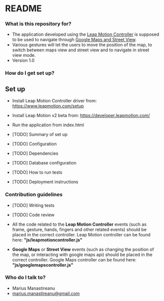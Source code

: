 # README #

### What is this repository for? ###

* The application developed using the [Leap Motion Controller](https://www.leapmotion.com/) is supposed to be used to navigate through [Google Maps and Street View](https://www.google.com/maps/preview).
* Various gestures will let the users to move the position of the map, to switch between maps view and street view and to navigate in street view mode.
* Version 1.0


### How do I get set up? ###

## Set up ##
* Install Leap Motion Controller driver from: https://www.leapmotion.com/setup
* Install Leap Motion v2 beta from: https://developer.leapmotion.com/
* Run the application from index.html

* [TODO] Summary of set up
* [TODO] Configuration
* [TODO] Dependencies
* [TODO] Database configuration
* [TODO] How to run tests
* [TODO] Deployment instructions

### Contribution guidelines ###

* [TODO] Writing tests
* [TODO] Code review

* All the code related to the **Leap Motion Controller** events (such as frame, gesture, hands, fingers and other related events) should be placed in the correct controller. 
Leap Motion controller can be found here: **"js/leapmotioncontroller.js"**

* **Google Maps** or **Street View** events (such as changing the position of the map, or interacting with google maps api) should be placed in the correct controller.
Google Maps controller can be found here: **"js/googlemapscontroller.js"**

### Who do I talk to? ###

* Marius Manastireanu
* marius.manastireanu@gmail.com